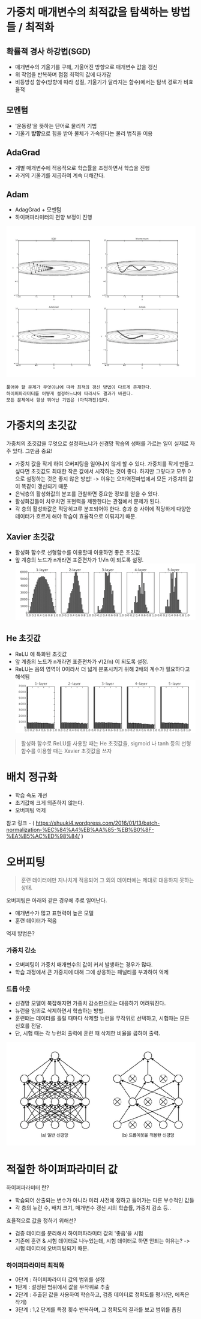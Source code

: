 # 가중치 매개변수의 최적값을 탐색하는 방법들 / 최적화

## 확률적 경사 하강법(SGD)
- 매개변수의 기울기를 구해, 기울어진 방향으로 매개변수 값을 갱신
- 위 작업을 반복하며 점점 최적의 값에 다가감
- 비등방성 함수(방향에 따라 성질, 기울기가 달라지는 함수)에서는 탐색 경로가 비효율적

## 모멘텀
- '운동량'을 뜻하는 단어로 물리적 기법
- 기울기 **방향**으로 힘을 받아 물체가 가속된다는 물리 법칙을 이용

## AdaGrad
- 개별 매개변수에 적응적으로 학습률을 조정하면서 학습을 진행
- 과거의 기울기를 제곱하여 계속 더해간다. 

## Adam
- AdagGrad + 모멘텀
- 하이퍼파라미터의 편향 보정이 진행

![비교](etc/compare_for_optimization.png)

```
풀어야 할 문제가 무엇이냐에 따라 최적의 갱신 방법이 다르게 존재한다.
하이퍼파라미터를 어떻게 설정하느냐에 따라서도 결과가 바뀐다.
모든 문제에서 항상 뛰어난 기법은 (아직까진)없다.
```

# 가중치의 초깃값
가중치의 초깃값을 무엇으로 설정하느냐가 신경망 학습의 성패를 가르는 일이 실제로 자주 있다. 그만큼 중요!

- 가중치 값을 작게 하여 오버피팅을 일어나지 않게 할 수 있다. 가중치를 작게 만들고 싶다면 초깃값도 최대한 작은 값에서 시작하는 것이 좋다. 하지만 그렇다고 모두 0으로 설정하는 것은 좋지 않은 방법! -> 이유는 오차역전파법에서 모든 가중치의 값이 똑같이 갱신되기 때문
- 은닉층의 활성화값의 분포를 관찰하면 중요한 정보를 얻을 수 있다. 
- 활성화값들이 치우치면 표현력을 제한한다는 관점에서 문제가 된다.
- 각 층의 활성화값은 적당히고루 분포되어야 한다. 층과 층 사이에 적당하게 다양한 테이터가 흐르게 해야 학습이 효율적으로 이뤄지기 때문.

## Xavier 초깃값
- 활성화 함수로 선형함수를 이용할때 이용하면 좋은 초깃값
- 앞 계층의 노드가 n개라면 표준편차가 1/√n 이 되도록 설정.
![Xavier](etc/xavier.png)

## He 초깃값
- ReLU 에 특화된 초깃값
- 앞 계층의 노드가 n개라면 표준편차가 √(2/n) 이 되도록 설정. 
- ReLU는 음의 영역이 0이라서 더 넓게 분포시키기 위해 2배의 계수가 필요하다고 해석됨
![He](etc/he.png)
> 활성화 함수로 ReLU를 사용할 때는 He 초깃값을, sigmoid 나 tanh 등의 선형 함수를 이용할 때는 Xavier 초깃값을 쓰자

# 배치 정규화
- 학습 속도 개선
- 초기값에 크게 의존하지 않는다.
- 오버피팅 억제

참고 링크 - ( https://shuuki4.wordpress.com/2016/01/13/batch-normalization-%EC%84%A4%EB%AA%85-%EB%B0%8F-%EA%B5%AC%ED%98%84/ )

# 오버피팅

> 훈련 데이터에만 지나치게 적응되어 그 외의 데이터에는 제대로 대응하지 못하는 상태.

오버피팅은 아래와 같은 경우에 주로 일어난다.
- 매개변수가 많고 표현력이 높은 모델
- 훈련 데이터가 적음

억제 방법은?

### 가중치 감소
- 오버피팅이 가중치 매개변수의 값이 커서 발생하는 경우가 많다.
- 학습 과정에서 큰 가중치에 대해 그에 상응하는 패널티를 부과하여 억제

### 드롭 아웃
- 신경망 모델이 복잡해지면 가중치 감소만으로는 대응하기 어려워진다.
- 뉴런을 임의로 삭제하면서 학습하는 방법.
- 훈련떄는 데이터를 흘릴 때마다 삭제할 뉴런을 무작위로 선택하고, 시험때는 모든 신호를 전달.
- 단, 시험 때는 각 뉴런의 출력에 훈련 때 삭제한 비율을 곱하여 출력.

![드롭아웃](etc/dropout.png)

# 적절한 하이퍼파라미터 값
하이퍼파라미터 란?
- 학습되어 산출되는 변수가 아니라 미리 사전에 정하고 들어가는 다른 부수적인 값들
- 각 층의 뉴런 수, 배치 크기, 매개변수 갱신 시의 학습률, 가중치 감소 등..

효율적으로 값을 정하기 위해선?
- 검증 데이터를 분리해서 하이퍼파라미터 값의 '좋음'을 시험
- 기존에 훈련 & 시험 데이터로 나누었는데, 시험 데이터로 하면 안되는 이유는? -> 시험 데이터에 오버피팅되기 때문.

### 하이퍼파라미터 최적화
- 0단계 : 하이퍼파라미터 값의 범위를 설정
- 1단계 : 설정된 범위에서 값을 무작위로 추출
- 2단계 : 추출된 값을 사용하여 학습하고, 검증 데이터로 정확도를 평가(단, 에폭은 작게)
- 3단계 : 1,2 단계를 특정 횟수 반복하며, 그 정확도의 결과를 보고 범위를 좁힘
